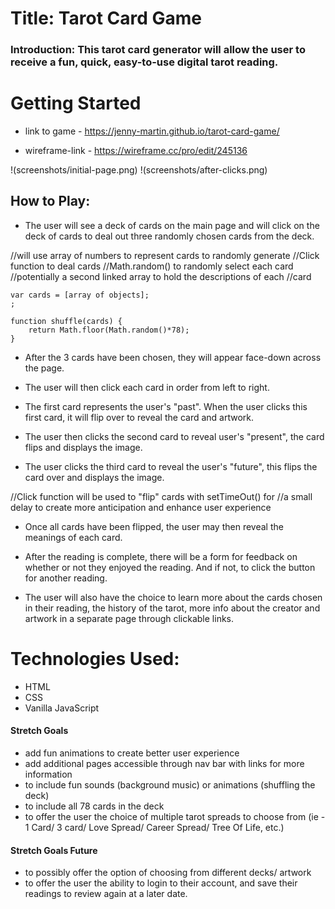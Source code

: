 # Title: Tarot Card Game

### Introduction: This tarot card generator will allow the user to receive a fun, quick, easy-to-use digital tarot reading.

# Getting Started
 * link to game - https://jenny-martin.github.io/tarot-card-game/

* wireframe-link - https://wireframe.cc/pro/edit/245136

!(screenshots/initial-page.png)
!(screenshots/after-clicks.png)


## How to Play: 
* The user will see a deck of cards on the main page and will click on the deck of cards to deal out three randomly chosen cards from the deck. 

//will use array of numbers to represent cards to randomly generate 
//Click function to deal cards
//Math.random() to randomly select each card
//potentially a second linked array to hold the descriptions of each 
//card

```
var cards = [array of objects];
;
```

```
function shuffle(cards) {
    return Math.floor(Math.random()*78);
}
```


* After the 3 cards have been chosen, they will appear face-down across the page. 

* The user will then click each card in order from left to right. 

* The first card represents the user's "past". When the user clicks this first card, it will flip over to reveal the card and artwork. 

* The user then clicks the second card to reveal user's "present", the card flips and displays the image. 

* The user clicks the third card to reveal the user's "future", this flips the card over and displays the image.

//Click function will be used to "flip" cards with setTimeOut() for 
//a small delay to create more anticipation and enhance user experience

* Once all cards have been flipped, the user may then reveal the meanings of each card. 

* After the reading is complete, there will be a form for feedback on whether or not they enjoyed the reading. And if not, to click the button for another reading. 

* The user will also have the choice to learn more about the cards chosen in their reading, the history of the tarot, more info about the creator and artwork in a separate page through clickable links.

# Technologies Used: 
* HTML
* CSS
* Vanilla JavaScript


#### Stretch Goals

* add fun animations to create better user experience
* add additional pages accessible through nav bar with links for more information
* to include fun sounds (background music) or animations (shuffling the deck)
* to include all 78 cards in the deck
* to offer the user the choice of multiple tarot spreads to choose from (ie - 1 Card/ 3 card/ Love Spread/ Career Spread/ Tree Of Life, etc.)

#### Stretch Goals Future

* to possibly offer the option of choosing from different decks/ artwork
* to offer the user the ability to login to their account, and save their readings to review again at a later date.
